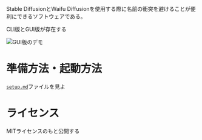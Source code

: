 Stable DiffusionとWaifu Diffusionを使用する際に名前の衝突を避けることが便利にできるソフトウェアである。

CLI版とGUI版が存在する

![GUI版のデモ](./gui_demo.png)


# 準備方法・起動方法

[`setup.md`](./setup.md)ファイルを見よ


# ライセンス

MITライセンスのもと公開する